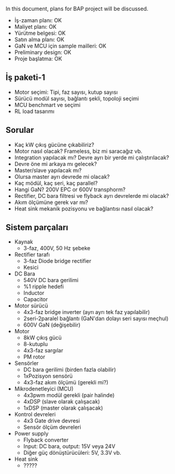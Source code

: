 In this document, plans for BAP project will be discussed.
* İş-zaman planı: OK
* Maliyet planı: OK
* Yürütme belgesi: OK
* Satın alma planı: OK
* GaN ve MCU için sample mailleri: OK
* Preliminary design: OK
* Proje başlatma: OK

## İş paketi-1
* Motor seçimi: Tipi, faz sayısı, kutup sayısı
* Sürücü modül sayısı, bağlantı şekli, topoloji seçimi
* MCU benchmart ve seçimi
* RL load tasarımı

## Sorular
* Kaç kW çıkış gücüne çıkabiliriz?
* Motor nasıl olacak? Frameless, biz mi saracağız vb.
* Integration yapılacak mı? Devre ayrı bir yerde mi çalıştırılacak?
* Devre öne mi arkaya mı gelecek?
* Master/slave yapılacak mı?
* Olursa master ayrı devrede mi olacak?
* Kaç mödül, kaç seri, kaç parallel?
* Hangi GaN? 200V EPC or 600V transphorm?
* Rectifier, DC bara filtresi ve flyback ayrı devrelerde mi olacak?
* Akım ölçümüne gerek var mı?
* Heat sink mekanik pozisyonu ve bağlantısı nasıl olacak?

## Sistem parçaları
* Kaynak
  * 3-faz, 400V, 50 Hz şebeke
* Rectifier tarafı
  * 3-faz Diode bridge rectifier
  * Kesici
* DC Bara
  * 540V DC bara gerilimi
  * %1 ripple hedefi
  * Inductor
  * Capacitor
* Motor sürücü
  * 4x3-faz bridge inverter (ayrı ayrı tek faz yapılabilir)
  * 2seri-2paralel bağlantı (GaN'dan dolayı seri sayısı meçhul)
  * 600V GaN (değişebilir)
* Motor
  * 8kW çıkış gücü
  * 8-kutuplu
  * 4x3-faz sargılar
  * PM rotor
* Sensörler
  * DC bara gerilimi (birden fazla olabilir)
  * 1xPozisyon sensörü
  * 4x3-faz akım ölçümü (gerekli mi?)
* Mikrodenetleyici (MCU)
  * 4x3pwm modül gerekli (pair halinde)
  * 4xDSP (slave olarak çalışacak)
  * 1xDSP (master olarak çalışacak)
* Kontrol devreleri
  * 4x3 Gate drive devresi
  * Sensör ölçüm devreleri
* Power supply
  * Flyback converter
  * Input: DC bara, output: 15V veya 24V
  * Diğer güç dönüştürücüleri: 5V, 3.3V vb.
* Heat sink
  * ?????
